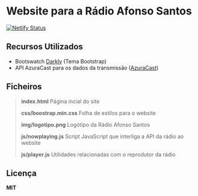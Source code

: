 # Website para a Rádio Afonso Santos

[![Netlify Status](https://api.netlify.com/api/v1/badges/a734a27c-44a4-4299-9a96-8fae7fe593be/deploy-status)](https://app.netlify.com/sites/radio-afonsosantos/deploys)

## Recursos Utilizados

- Bootswatch [Darkly](https://bootswatch.com/darkly) (Tema Bootstrap)
- API AzuraCast para os dados da transmissão ([AzuraCast](https://www.azuracast.com))

## Ficheiros

> **index.html**
> Página incial do site
>
> **css/boostrap.min.css**
> Folha de estilos para o website
>
> **img/logotipo.png**
> Logótipo da Rádio Afonso Santos
>
> **js/nowplaying.js**
> Script JavaScript que interliga a API da rádio ao website
>
> **js/player.js**
> Utilidades relacionadas com o reprodutor da rádio

## Licença

**MIT**
